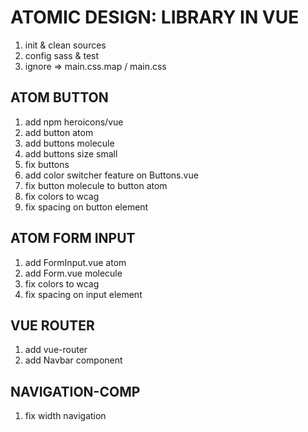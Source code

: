 # ATOMIC DESIGN: LIBRARY IN VUE

1. init & clean sources
2. config sass & test
3. ignore => main.css.map / main.css

## ATOM BUTTON
1. add npm heroicons/vue 
2. add button atom
3. add buttons molecule
4. add buttons size small
5. fix buttons
6. add color switcher feature on Buttons.vue
7. fix button molecule to button atom
8. fix colors to wcag
9. fix spacing on button element


## ATOM FORM INPUT
1. add FormInput.vue atom
2. add Form.vue molecule
3. fix colors to wcag
4. fix spacing on input element

## VUE ROUTER
1. add vue-router
2. add Navbar component

## NAVIGATION-COMP
1. fix width navigation
